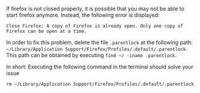 If firefox is not closed properly, it is possible that you may not be able to start firefox anymore. Instead, the following error is displayed:

```
Close Firefox: A copy of Firefox is already open. Only one copy of Firefox can be open at a time.
```

In order to fix this problem, delete the file `.parentlock` at the following path: `~/Library/Application Support/Firefox/Profiles/.default/.parentlock`.
This path can be obtained by executing `find ~/ -iname .parentlock`.

In short: Executing the following command in the terminal should solve your issue
```
rm ~/Library/Application Support/Firefox/Profiles/.default/.parentlock
```
